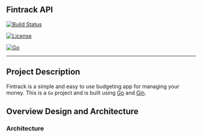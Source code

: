 ## Fintrack API

[![Build Status](https://github.com/fintrack/fintrack/actions/workflows/build.yml/badge.svg?branch=main)](https://github.com/fintrack/fintrack/actions/workflows/build.yml)

[![License](https://img.shields.io/badge/License-Apache_2.0-blue.svg)](https://opensource.org/licenses/Apache-2.0)

[![Go](https://img.shields.io/badge/Go-1.21-blue.svg)](https://go.dev)

----

## Project Description

Fintrack is a simple and easy to use budgeting app for managing your money. This is a `Go` project 
and is built using [Go](https://go.dev) and [Gin](https://gin-gonic.com/).

## Overview Design and Architecture

### Architecture



